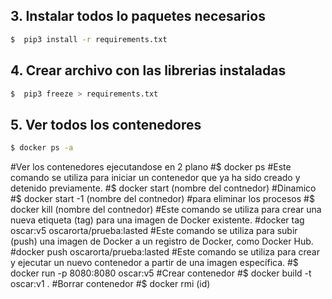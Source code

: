 ## 3. Instalar todos lo paquetes necesarios
````bash
$  pip3 install -r requirements.txt
````
## 4. Crear archivo con las librerias instaladas
````bash
$  pip3 freeze > requirements.txt
````
## 5. Ver todos los contenedores
````bash
$ docker ps -a
````

#Ver los contenedores ejecutandose en 2 plano
#$ docker ps
#Este comando se utiliza para iniciar un contenedor que ya ha sido creado y detenido previamente.
#$ docker start (nombre del contnedor)
#Dinamico
#$ docker start -1 (nombre del contnedor)
#para eliminar los procesos
#$ docker kill (nombre del contnedor)
#Este comando se utiliza para crear una nueva etiqueta (tag) para una imagen de Docker existente.
#docker tag oscar:v5 oscarorta/prueba:lasted
#Este comando se utiliza para subir (push) una imagen de Docker a un registro de Docker, como Docker Hub.
#docker push oscarorta/prueba:lasted
#Este comando se utiliza para crear y ejecutar un nuevo contenedor a partir de una imagen específica.
#$ docker run -p 8080:8080 oscar:v5
#Crear contenedor
#$ docker build -t oscar:v1 .
#Borrar contenedor
#$ docker rmi (id)